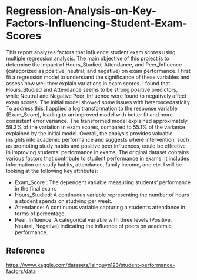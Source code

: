 # Regression-Analysis-on-Key-Factors-Influencing-Student-Exam-Scores

This report analyzes factors that influence student exam scores using multiple regression
analysis. The main objective of this project is to determine the impact of Hours_Studied,
Attendance, and Peer_Influence (categorized as positive, neutral, and negative) on exam
performance. I first fit a regression model to understand the significance of these variables and
assess how well they explain variations in exam scores. I found that Hours_Studied and
Attendance seems to be strong positive predictors, while Neutral and Negative Peer_Influence
were found to negatively affect exam scores.
The initial model showed some issues with heteroscedasticity. To address this, I applied a log
transformation to the response variable (Exam_Score), leading to an improved model with better
fit and more consistent error variance. The transformed model explained approximately 59.3% of
the variation in exam scores, compared to 55.1% of the variance explained by the initial model.
Overall, the analysis provides valuable insights into academic performance and suggests where
intervention, such as promoting study habits and positive peer influences, could be effective in
improving students’ performance in exams.
The original dataset contains various factors that contribute to student performance in exams. It
includes information on study habits, attendance, family income, and etc.
I will be looking at the following key attributes:
- Exam_Score : The dependent variable measuring students’ performance in the final
exam.
- Hours_Studied: A continuous variable representing the number of hours a student spends
on studying per week.
- Attendance: A continuous variable capturing a student’s attendance in terms of
percentage.
- Peer_Influence: A categorical variable with three levels (Positive, Neutral, Negative)
indicating the influence of peers on academic performance.


## Reference
https://www.kaggle.com/datasets/lainguyn123/student-performance-factors/data
